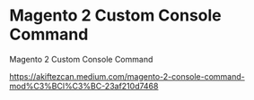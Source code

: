 # Magento 2 Custom Console Command
Magento 2 Custom Console Command

https://akiftezcan.medium.com/magento-2-console-command-mod%C3%BCl%C3%BC-23af210d7468
